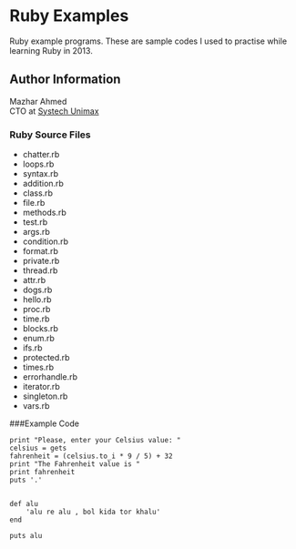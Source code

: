 # Ruby Examples

Ruby example programs. These are sample codes I used to practise while learning Ruby in 2013.

## Author Information

Mazhar Ahmed  
CTO at [Systech Unimax](http://www.systechunimax.com/)  

### Ruby Source Files

- chatter.rb
- loops.rb
- syntax.rb
- addition.rb
- class.rb
- file.rb
- methods.rb
- test.rb
- args.rb
- condition.rb
- format.rb
- private.rb
- thread.rb
- attr.rb
- dogs.rb
- hello.rb
- proc.rb
- time.rb
- blocks.rb
- enum.rb
- ifs.rb
- protected.rb
- times.rb
- errorhandle.rb
- iterator.rb
- singleton.rb
- vars.rb


###Example Code

```
print "Please, enter your Celsius value: "
celsius = gets
fahrenheit = (celsius.to_i * 9 / 5) + 32
print "The Fahrenheit value is "
print fahrenheit
puts '.'


def alu
	'alu re alu , bol kida tor khalu'
end

puts alu
```
